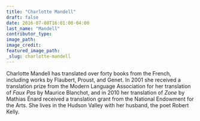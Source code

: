 ```yaml
---
title: "Charlotte Mandell"
draft: false
date: 2016-07-08T16:01:00-04:00
last_name: "Mandell"
contributor_type:
image_path:
image_credit:
featured_image_path:
_slug: charlotte-mandell
---
```


Charlotte Mandell has translated over forty books from the French, including works by Flaubert, Proust, and Genet. In 2001 she received a translation prize from the Modern Language Association for her translation of _Faux Pas_ by Maurice Blanchot, and in 2010 her translation of _Zone_ by Mathias Énard received a translation grant from the National Endowment for the Arts. She lives in the Hudson Valley with her husband, the poet Robert Kelly.

